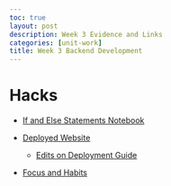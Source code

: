 ```yaml
---
toc: true
layout: post
description: Week 3 Evidence and Links
categories: [unit-work]
title: Week 3 Backend Development
---
```


# Hacks

- [If and Else Statements Notebook](https://aaditgupta21.github.io/fastpages-CSA/unit-work/2022/09/10/ifandelse.html)

- [Deployed Website](https://csa.aadit.dev)
    - [Edits on Deployment Guide](https://github.com/nighthawkcoders/APCSA/commits?author=aaditgupta21)

- [Focus and Habits](https://aaditgupta21.github.io/fastpages-CSA/markdown/2022/09/10/self.html)